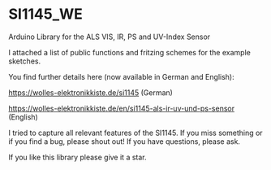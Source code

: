 # SI1145_WE
Arduino Library for the ALS VIS, IR, PS and UV-Index Sensor

I attached a list of public functions and fritzing schemes for the example sketches.

You find further details here (now available in German and English):

https://wolles-elektronikkiste.de/si1145 (German)

https://wolles-elektronikkiste.de/en/si1145-als-ir-uv-und-ps-sensor (English)

I tried to capture all relevant features of the SI1145. If you miss something or
if you find a bug, please shout out! If you have questions, please ask.

If you like this library please give it a star. 
